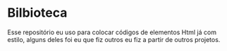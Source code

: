 # Bilbioteca

Esse repositório eu uso para colocar códigos de elementos Html já com estilo, alguns deles foi eu que fiz outros eu fiz a partir de outros projetos.